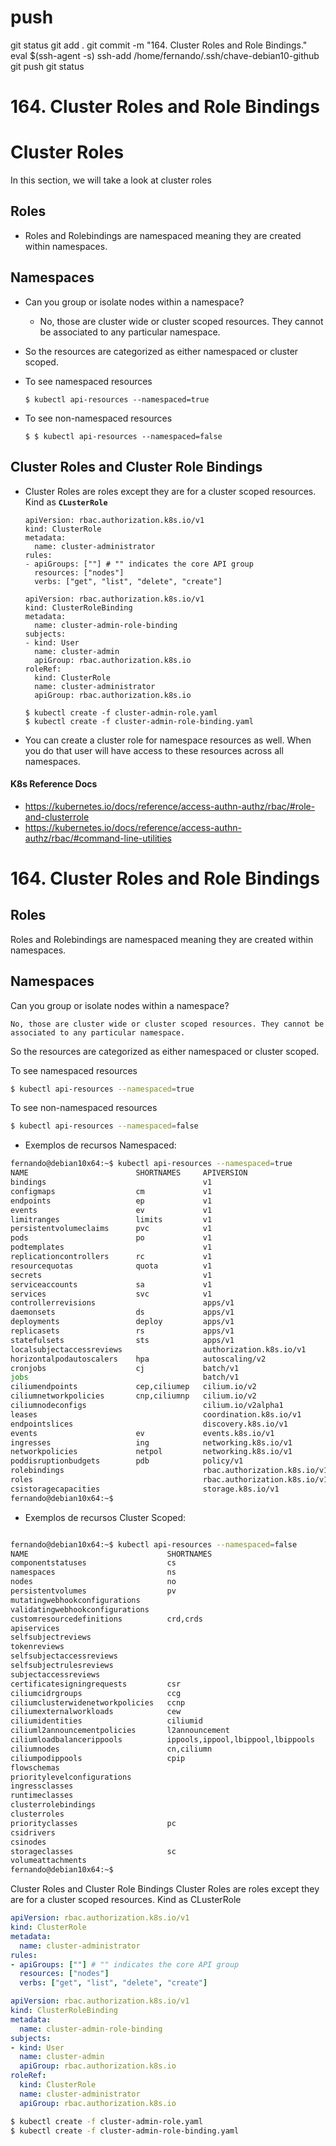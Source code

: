 



# #################################################################################################################################################
# #################################################################################################################################################
# #################################################################################################################################################
# #################################################################################################################################################
# #################################################################################################################################################
# push

git status
git add .
git commit -m "164. Cluster Roles and Role Bindings."
eval $(ssh-agent -s)
ssh-add /home/fernando/.ssh/chave-debian10-github
git push
git status


# #################################################################################################################################################
# #################################################################################################################################################
# #################################################################################################################################################
# #################################################################################################################################################
# #################################################################################################################################################
#  164. Cluster Roles and Role Bindings

# Cluster Roles  
In this section, we will take a look at cluster roles

## Roles
- Roles and Rolebindings are namespaced meaning they are created within namespaces.
  
  
## Namespaces
- Can you group or isolate nodes within  a namespace?
  - No, those are cluster wide or cluster scoped resources. They cannot be associated to any particular namespace.
  
  
- So the resources are categorized as either namespaced or cluster scoped.
  
- To see namespaced resources
  ```
  $ kubectl api-resources --namespaced=true
  ```
- To see non-namespaced resources
  ```
  $ $ kubectl api-resources --namespaced=false
  ```
  
  
## Cluster Roles and Cluster Role Bindings
- Cluster Roles are roles except they are for a cluster scoped resources. Kind as **`CLusterRole`** 
  ```
  apiVersion: rbac.authorization.k8s.io/v1
  kind: ClusterRole
  metadata:
    name: cluster-administrator
  rules:
  - apiGroups: [""] # "" indicates the core API group
    resources: ["nodes"]
    verbs: ["get", "list", "delete", "create"]
  ```
  ```
  apiVersion: rbac.authorization.k8s.io/v1
  kind: ClusterRoleBinding
  metadata:
    name: cluster-admin-role-binding
  subjects:
  - kind: User
    name: cluster-admin
    apiGroup: rbac.authorization.k8s.io
  roleRef:
    kind: ClusterRole
    name: cluster-administrator
    apiGroup: rbac.authorization.k8s.io
  ```
  ```
  $ kubectl create -f cluster-admin-role.yaml
  $ kubectl create -f cluster-admin-role-binding.yaml
  ```
  
  
- You can create a cluster role for namespace resources as well. When you do that user will have access to these resources across all namespaces.

#### K8s Reference Docs
- https://kubernetes.io/docs/reference/access-authn-authz/rbac/#role-and-clusterrole
- https://kubernetes.io/docs/reference/access-authn-authz/rbac/#command-line-utilities
  
  




# #################################################################################################################################################
# #################################################################################################################################################
# #################################################################################################################################################
# #################################################################################################################################################
# #################################################################################################################################################
#  164. Cluster Roles and Role Bindings


## Roles

Roles and Rolebindings are namespaced meaning they are created within namespaces.


## Namespaces

Can you group or isolate nodes within a namespace?

    No, those are cluster wide or cluster scoped resources. They cannot be associated to any particular namespace.






So the resources are categorized as either namespaced or cluster scoped.

To see namespaced resources

~~~~bash
$ kubectl api-resources --namespaced=true
~~~~

To see non-namespaced resources

~~~~bash
$ kubectl api-resources --namespaced=false
~~~~




- Exemplos de recursos Namespaced:

~~~~bash
fernando@debian10x64:~$ kubectl api-resources --namespaced=true
NAME                        SHORTNAMES     APIVERSION                     NAMESPACED   KIND
bindings                                   v1                             true         Binding
configmaps                  cm             v1                             true         ConfigMap
endpoints                   ep             v1                             true         Endpoints
events                      ev             v1                             true         Event
limitranges                 limits         v1                             true         LimitRange
persistentvolumeclaims      pvc            v1                             true         PersistentVolumeClaim
pods                        po             v1                             true         Pod
podtemplates                               v1                             true         PodTemplate
replicationcontrollers      rc             v1                             true         ReplicationController
resourcequotas              quota          v1                             true         ResourceQuota
secrets                                    v1                             true         Secret
serviceaccounts             sa             v1                             true         ServiceAccount
services                    svc            v1                             true         Service
controllerrevisions                        apps/v1                        true         ControllerRevision
daemonsets                  ds             apps/v1                        true         DaemonSet
deployments                 deploy         apps/v1                        true         Deployment
replicasets                 rs             apps/v1                        true         ReplicaSet
statefulsets                sts            apps/v1                        true         StatefulSet
localsubjectaccessreviews                  authorization.k8s.io/v1        true         LocalSubjectAccessReview
horizontalpodautoscalers    hpa            autoscaling/v2                 true         HorizontalPodAutoscaler
cronjobs                    cj             batch/v1                       true         CronJob
jobs                                       batch/v1                       true         Job
ciliumendpoints             cep,ciliumep   cilium.io/v2                   true         CiliumEndpoint
ciliumnetworkpolicies       cnp,ciliumnp   cilium.io/v2                   true         CiliumNetworkPolicy
ciliumnodeconfigs                          cilium.io/v2alpha1             true         CiliumNodeConfig
leases                                     coordination.k8s.io/v1         true         Lease
endpointslices                             discovery.k8s.io/v1            true         EndpointSlice
events                      ev             events.k8s.io/v1               true         Event
ingresses                   ing            networking.k8s.io/v1           true         Ingress
networkpolicies             netpol         networking.k8s.io/v1           true         NetworkPolicy
poddisruptionbudgets        pdb            policy/v1                      true         PodDisruptionBudget
rolebindings                               rbac.authorization.k8s.io/v1   true         RoleBinding
roles                                      rbac.authorization.k8s.io/v1   true         Role
csistoragecapacities                       storage.k8s.io/v1              true         CSIStorageCapacity
fernando@debian10x64:~$

~~~~



- Exemplos de recursos Cluster Scoped:

~~~~bash

fernando@debian10x64:~$ kubectl api-resources --namespaced=false
NAME                               SHORTNAMES                          APIVERSION                             NAMESPACED   KIND
componentstatuses                  cs                                  v1                                     false        ComponentStatus
namespaces                         ns                                  v1                                     false        Namespace
nodes                              no                                  v1                                     false        Node
persistentvolumes                  pv                                  v1                                     false        PersistentVolume
mutatingwebhookconfigurations                                          admissionregistration.k8s.io/v1        false        MutatingWebhookConfiguration
validatingwebhookconfigurations                                        admissionregistration.k8s.io/v1        false        ValidatingWebhookConfiguration
customresourcedefinitions          crd,crds                            apiextensions.k8s.io/v1                false        CustomResourceDefinition
apiservices                                                            apiregistration.k8s.io/v1              false        APIService
selfsubjectreviews                                                     authentication.k8s.io/v1               false        SelfSubjectReview
tokenreviews                                                           authentication.k8s.io/v1               false        TokenReview
selfsubjectaccessreviews                                               authorization.k8s.io/v1                false        SelfSubjectAccessReview
selfsubjectrulesreviews                                                authorization.k8s.io/v1                false        SelfSubjectRulesReview
subjectaccessreviews                                                   authorization.k8s.io/v1                false        SubjectAccessReview
certificatesigningrequests         csr                                 certificates.k8s.io/v1                 false        CertificateSigningRequest
ciliumcidrgroups                   ccg                                 cilium.io/v2alpha1                     false        CiliumCIDRGroup
ciliumclusterwidenetworkpolicies   ccnp                                cilium.io/v2                           false        CiliumClusterwideNetworkPolicy
ciliumexternalworkloads            cew                                 cilium.io/v2                           false        CiliumExternalWorkload
ciliumidentities                   ciliumid                            cilium.io/v2                           false        CiliumIdentity
ciliuml2announcementpolicies       l2announcement                      cilium.io/v2alpha1                     false        CiliumL2AnnouncementPolicy
ciliumloadbalancerippools          ippools,ippool,lbippool,lbippools   cilium.io/v2alpha1                     false        CiliumLoadBalancerIPPool
ciliumnodes                        cn,ciliumn                          cilium.io/v2                           false        CiliumNode
ciliumpodippools                   cpip                                cilium.io/v2alpha1                     false        CiliumPodIPPool
flowschemas                                                            flowcontrol.apiserver.k8s.io/v1beta3   false        FlowSchema
prioritylevelconfigurations                                            flowcontrol.apiserver.k8s.io/v1beta3   false        PriorityLevelConfiguration
ingressclasses                                                         networking.k8s.io/v1                   false        IngressClass
runtimeclasses                                                         node.k8s.io/v1                         false        RuntimeClass
clusterrolebindings                                                    rbac.authorization.k8s.io/v1           false        ClusterRoleBinding
clusterroles                                                           rbac.authorization.k8s.io/v1           false        ClusterRole
priorityclasses                    pc                                  scheduling.k8s.io/v1                   false        PriorityClass
csidrivers                                                             storage.k8s.io/v1                      false        CSIDriver
csinodes                                                               storage.k8s.io/v1                      false        CSINode
storageclasses                     sc                                  storage.k8s.io/v1                      false        StorageClass
volumeattachments                                                      storage.k8s.io/v1                      false        VolumeAttachment
fernando@debian10x64:~$

~~~~












Cluster Roles and Cluster Role Bindings
Cluster Roles are roles except they are for a cluster scoped resources. Kind as CLusterRole

~~~~yaml
apiVersion: rbac.authorization.k8s.io/v1
kind: ClusterRole
metadata:
  name: cluster-administrator
rules:
- apiGroups: [""] # "" indicates the core API group
  resources: ["nodes"]
  verbs: ["get", "list", "delete", "create"]
~~~~


~~~~yaml
apiVersion: rbac.authorization.k8s.io/v1
kind: ClusterRoleBinding
metadata:
  name: cluster-admin-role-binding
subjects:
- kind: User
  name: cluster-admin
  apiGroup: rbac.authorization.k8s.io
roleRef:
  kind: ClusterRole
  name: cluster-administrator
  apiGroup: rbac.authorization.k8s.io
~~~~


~~~~bash
$ kubectl create -f cluster-admin-role.yaml
$ kubectl create -f cluster-admin-role-binding.yaml
~~~~